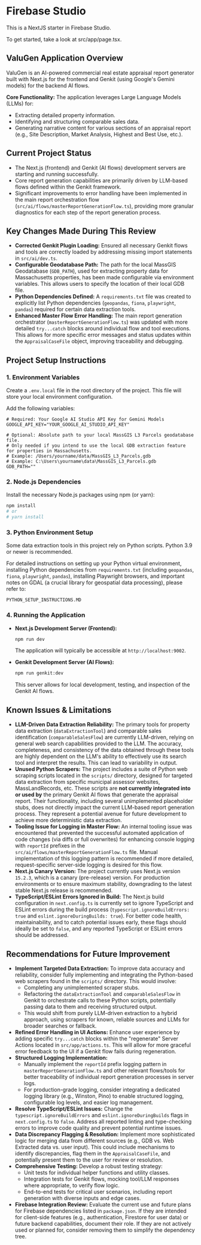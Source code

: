 # Firebase Studio

This is a NextJS starter in Firebase Studio.

To get started, take a look at src/app/page.tsx.

## ValuGen Application Overview

ValuGen is an AI-powered commercial real estate appraisal report generator built with Next.js for the frontend and Genkit (using Google's Gemini models) for the backend AI flows.

**Core Functionality:**
The application leverages Large Language Models (LLMs) for:
-   Extracting detailed property information.
-   Identifying and structuring comparable sales data.
-   Generating narrative content for various sections of an appraisal report (e.g., Site Description, Market Analysis, Highest and Best Use, etc.).

## Current Project Status

-   The Next.js (frontend) and Genkit (AI flows) development servers are starting and running successfully.
-   Core report generation capabilities are primarily driven by LLM-based flows defined within the Genkit framework.
-   Significant improvements to error handling have been implemented in the main report orchestration flow (`src/ai/flows/masterReportGenerationFlow.ts`), providing more granular diagnostics for each step of the report generation process.

## Key Changes Made During This Review

-   **Corrected Genkit Plugin Loading:** Ensured all necessary Genkit flows and tools are correctly loaded by addressing missing import statements in `src/ai/dev.ts`.
-   **Configurable Geodatabase Path:** The path for the local MassGIS Geodatabase (`GDB_PATH`), used for extracting property data for Massachusetts properties, has been made configurable via environment variables. This allows users to specify the location of their local GDB file.
-   **Python Dependencies Defined:** A `requirements.txt` file was created to explicitly list Python dependencies (`geopandas`, `fiona`, `playwright`, `pandas`) required for certain data extraction tools.
-   **Enhanced Master Flow Error Handling:** The main report generation orchestrator (`masterReportGenerationFlow.ts`) was updated with more detailed `try...catch` blocks around individual flow and tool executions. This allows for more specific error messages and status updates within the `AppraisalCaseFile` object, improving traceability and debugging.

## Project Setup Instructions

### 1. Environment Variables

Create a `.env.local` file in the root directory of the project. This file will store your local environment configuration.

Add the following variables:

```env
# Required: Your Google AI Studio API Key for Gemini Models
GOOGLE_API_KEY="YOUR_GOOGLE_AI_STUDIO_API_KEY"

# Optional: Absolute path to your local MassGIS L3 Parcels geodatabase file.
# Only needed if you intend to use the local GDB extraction feature for properties in Massachusetts.
# Example: /Users/yourname/data/MassGIS_L3_Parcels.gdb
# Example: C:\Users\yourname\data\MassGIS_L3_Parcels.gdb
GDB_PATH=""
```

### 2. Node.js Dependencies

Install the necessary Node.js packages using npm (or yarn):
```bash
npm install
# or
# yarn install
```

### 3. Python Environment Setup

Some data extraction tools in this project rely on Python scripts. Python 3.9 or newer is recommended.

For detailed instructions on setting up your Python virtual environment, installing Python dependencies from `requirements.txt` (including `geopandas`, `fiona`, `playwright`, `pandas`), installing Playwright browsers, and important notes on GDAL (a crucial library for geospatial data processing), please refer to:
```
PYTHON_SETUP_INSTRUCTIONS.MD
```

### 4. Running the Application

-   **Next.js Development Server (Frontend):**
    ```bash
    npm run dev
    ```
    The application will typically be accessible at `http://localhost:9002`.

-   **Genkit Development Server (AI Flows):**
    ```bash
    npm run genkit:dev
    ```
    This server allows for local development, testing, and inspection of the Genkit AI flows.

## Known Issues & Limitations

-   **LLM-Driven Data Extraction Reliability:** The primary tools for property data extraction (`dataExtractionTool`) and comparable sales identification (`comparableSalesFlow`) are currently LLM-driven, relying on general web search capabilities provided to the LLM. The accuracy, completeness, and consistency of the data obtained through these tools are highly dependent on the LLM's ability to effectively use its search tool and interpret the results. This can lead to variability in output.
-   **Unused Python Scrapers:** The project includes a suite of Python web scraping scripts located in the `scripts/` directory, designed for targeted data extraction from specific municipal assessor websites, MassLandRecords, etc. These scripts are **not currently integrated into or used by** the primary Genkit AI flows that generate the appraisal report. Their functionality, including several unimplemented placeholder stubs, does not directly impact the current LLM-based report generation process. They represent a potential avenue for future development to achieve more deterministic data extraction.
-   **Tooling Issue for Logging in Master Flow:** An internal tooling issue was encountered that prevented the successful automated application of code changes (via diffs or full overwrites) for enhancing console logging with `reportId` prefixes in the `src/ai/flows/masterReportGenerationFlow.ts` file. Manual implementation of this logging pattern is recommended if more detailed, request-specific server-side logging is desired for this flow.
-   **Next.js Canary Version:** The project currently uses Next.js version `15.2.3`, which is a canary (pre-release) version. For production environments or to ensure maximum stability, downgrading to the latest stable Next.js release is recommended.
-   **TypeScript/ESLint Errors Ignored in Build:** The Next.js build configuration in `next.config.ts` is currently set to ignore TypeScript and ESLint errors during the build process (`typescript.ignoreBuildErrors: true` and `eslint.ignoreDuringBuilds: true`). For better code health, maintainability, and to catch potential issues early, these flags should ideally be set to `false`, and any reported TypeScript or ESLint errors should be addressed.

## Recommendations for Future Improvement

-   **Implement Targeted Data Extraction:** To improve data accuracy and reliability, consider fully implementing and integrating the Python-based web scrapers found in the `scripts/` directory. This would involve:
    -   Completing any unimplemented scraper stubs.
    -   Refactoring the `dataExtractionTool` and `comparableSalesFlow` in Genkit to orchestrate calls to these Python scripts, potentially passing data to them and receiving structured output.
    -   This would shift from purely LLM-driven extraction to a hybrid approach, using scrapers for known, reliable sources and LLMs for broader searches or fallback.
-   **Refined Error Handling in UI Actions:** Enhance user experience by adding specific `try...catch` blocks within the "regenerate" Server Actions located in `src/app/actions.ts`. This will allow for more graceful error feedback to the UI if a Genkit flow fails during regeneration.
-   **Structured Logging Implementation:**
    -   Manually implement the `reportId` prefix logging pattern in `masterReportGenerationFlow.ts` and other relevant flows/tools for better traceability of individual report generation processes in server logs.
    -   For production-grade logging, consider integrating a dedicated logging library (e.g., Winston, Pino) to enable structured logging, configurable log levels, and easier log management.
-   **Resolve TypeScript/ESLint Issues:** Change the `typescript.ignoreBuildErrors` and `eslint.ignoreDuringBuilds` flags in `next.config.ts` to `false`. Address all reported linting and type-checking errors to improve code quality and prevent potential runtime issues.
-   **Data Discrepancy Flagging & Resolution:** Implement more sophisticated logic for merging data from different sources (e.g., GDB vs. Web Extracted data vs. user input). This could include mechanisms to identify discrepancies, flag them in the `AppraisalCaseFile`, and potentially present them to the user for review or resolution.
-   **Comprehensive Testing:** Develop a robust testing strategy:
    -   Unit tests for individual helper functions and utility classes.
    -   Integration tests for Genkit flows, mocking tool/LLM responses where appropriate, to verify flow logic.
    -   End-to-end tests for critical user scenarios, including report generation with diverse inputs and edge cases.
-   **Firebase Integration Review:** Evaluate the current use and future plans for Firebase dependencies listed in `package.json`. If they are intended for client-side features (e.g., authentication, Firestore for user data) or future backend capabilities, document their role. If they are not actively used or planned for, consider removing them to simplify the dependency tree.
